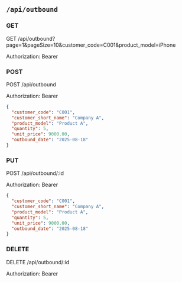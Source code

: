 
## `/api/outbound`
### GET
GET /api/outbound?page=1&pageSize=10&customer_code=C001&product_model=iPhone

Authorization: Bearer <token>

### POST
POST /api/outbound

Authorization: Bearer <token>
```json
{
  "customer_code": "C001",
  "customer_short_name": "Company A",
  "product_model": "Product A",
  "quantity": 5,
  "unit_price": 9000.00,
  "outbound_date": "2025-08-18"
}
```

### PUT
POST /api/outbound/:id

Authorization: Bearer <token>
```json
{
  "customer_code": "C001",
  "customer_short_name": "Company A",
  "product_model": "Product A",
  "quantity": 5,
  "unit_price": 9000.00,
  "outbound_date": "2025-08-18"
}
```

### DELETE
DELETE /api/outbound/:id

Authorization: Bearer <token>
